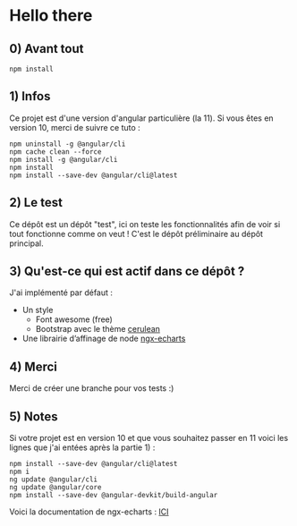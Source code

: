 
# Hello there
## 0) Avant tout
    npm install    
## 1) Infos
Ce projet est d'une version d'angular particulière (la 11).
Si vous êtes en version 10, merci de suivre ce tuto :

    npm uninstall -g @angular/cli
    npm cache clean --force
    npm install -g @angular/cli
    npm install
    npm install --save-dev @angular/cli@latest

## 2) Le test
Ce dépôt est un dépôt "test", ici on teste les fonctionnalités afin de voir si tout fonctionne comme on veut ! C'est le dépôt préliminaire au dépôt principal.
## 3) Qu'est-ce qui est actif dans ce dépôt ?
J'ai implémenté par défaut :
* Un style
	* Font awesome (free)
	* Bootstrap avec le thème [cerulean](https://bootswatch.com/cerulean/)
* Une librairie d’affinage de node [ngx-echarts](https://xieziyu.github.io/ngx-echarts/#/welcome)
## 4) Merci
Merci de créer une branche pour vos tests :)
## 5) Notes
Si votre projet est en version 10 et que vous souhaitez passer en 11 voici les lignes que j'ai entées après la partie 1) :

    npm install --save-dev @angular/cli@latest
    npm i 
    ng update @angular/cli 
    ng update @angular/core
    npm install --save-dev @angular-devkit/build-angular

Voici la documentation de ngx-echarts : [ICI](https://xieziyu.github.io/ngx-echarts/api-doc/)
